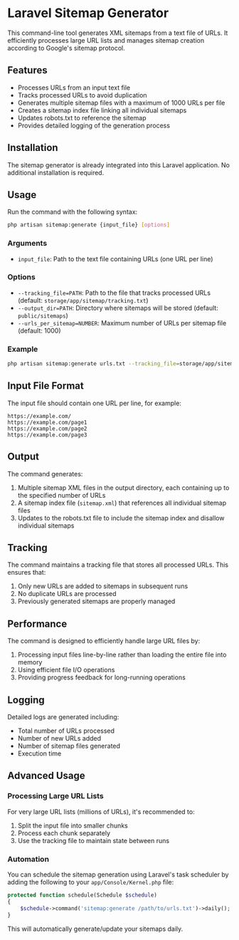 # Laravel Sitemap Generator

This command-line tool generates XML sitemaps from a text file of URLs. It efficiently processes large URL lists and manages sitemap creation according to Google's sitemap protocol.

## Features

- Processes URLs from an input text file
- Tracks processed URLs to avoid duplication
- Generates multiple sitemap files with a maximum of 1000 URLs per file
- Creates a sitemap index file linking all individual sitemaps
- Updates robots.txt to reference the sitemap
- Provides detailed logging of the generation process

## Installation

The sitemap generator is already integrated into this Laravel application. No additional installation is required.

## Usage

Run the command with the following syntax:

```bash
php artisan sitemap:generate {input_file} [options]
```

### Arguments

- `input_file`: Path to the text file containing URLs (one URL per line)

### Options

- `--tracking_file=PATH`: Path to the file that tracks processed URLs (default: `storage/app/sitemap/tracking.txt`)
- `--output_dir=PATH`: Directory where sitemaps will be stored (default: `public/sitemaps`)
- `--urls_per_sitemap=NUMBER`: Maximum number of URLs per sitemap file (default: 1000)

### Example

```bash
php artisan sitemap:generate urls.txt --tracking_file=storage/app/sitemap/tracking.txt --output_dir=public/sitemaps --urls_per_sitemap=1000
```

## Input File Format

The input file should contain one URL per line, for example:

```
https://example.com/
https://example.com/page1
https://example.com/page2
https://example.com/page3
```

## Output

The command generates:

1. Multiple sitemap XML files in the output directory, each containing up to the specified number of URLs
2. A sitemap index file (`sitemap.xml`) that references all individual sitemap files
3. Updates to the robots.txt file to include the sitemap index and disallow individual sitemaps

## Tracking

The command maintains a tracking file that stores all processed URLs. This ensures that:

1. Only new URLs are added to sitemaps in subsequent runs
2. No duplicate URLs are processed
3. Previously generated sitemaps are properly managed

## Performance

The command is designed to efficiently handle large URL files by:

1. Processing input files line-by-line rather than loading the entire file into memory
2. Using efficient file I/O operations
3. Providing progress feedback for long-running operations

## Logging

Detailed logs are generated including:

- Total number of URLs processed
- Number of new URLs added
- Number of sitemap files generated
- Execution time

## Advanced Usage

### Processing Large URL Lists

For very large URL lists (millions of URLs), it's recommended to:

1. Split the input file into smaller chunks
2. Process each chunk separately
3. Use the tracking file to maintain state between runs

### Automation

You can schedule the sitemap generation using Laravel's task scheduler by adding the following to your `app/Console/Kernel.php` file:

```php
protected function schedule(Schedule $schedule)
{
    $schedule->command('sitemap:generate /path/to/urls.txt')->daily();
}
```

This will automatically generate/update your sitemaps daily. 